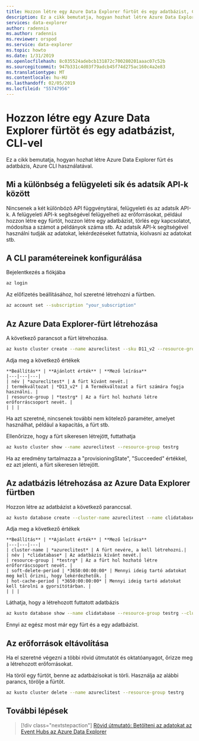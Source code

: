 ```yaml
---
title: Hozzon létre egy Azure Data Explorer fürtöt és egy adatbázist, CLI-vel
description: Ez a cikk bemutatja, hogyan hozhat létre Azure Data Explorer fürt és adatbázis, Azure CLI használatával
services: data-explorer
author: radennis
ms.author: radennis
ms.reviewer: orspod
ms.service: data-explorer
ms.topic: howto
ms.date: 1/31/2019
ms.openlocfilehash: 8c035524adebcb131872c700280201aaac07c52b
ms.sourcegitcommit: 947b331c4d03f79adcb45f74d275ac160c4a2e83
ms.translationtype: MT
ms.contentlocale: hu-HU
ms.lasthandoff: 02/05/2019
ms.locfileid: "55747956"
---
```

# <a name="create-an-azure-data-explorer-cluster-and-a-database-using-cli"></a>Hozzon létre egy Azure Data Explorer fürtöt és egy adatbázist, CLI-vel

Ez a cikk bemutatja, hogyan hozhat létre Azure Data Explorer fürt és adatbázis, Azure CLI használatával.

## <a name="whats-the-difference-between-the-management-plane-and-data-plane-apis"></a>Mi a különbség a felügyeleti sík és adatsík API-k között

Nincsenek a két különböző API függvénytárai, felügyeleti és az adatsík API-k.
A felügyeleti API-k segítségével felügyelheti az erőforrásokat, például hozzon létre egy fürtöt, hozzon létre egy adatbázist, törlés egy kapcsolatot, módosítsa a számot a példányok száma stb. Az adatsík API-k segítségével használni tudják az adatokat, lekérdezéseket futtatnia, kiolvasni az adatokat stb.

## <a name="configure-the-cli-parameters"></a>A CLI paramétereinek konfigurálása

Bejelentkezés a fiókjába

```Bash
az login
```

Az előfizetés beállításához, hol szeretné létrehozni a fürtben.

```Bash
az account set --subscription "your_subscription"
```

## <a name="create-the-azure-data-explorer-cluster"></a>Az Azure Data Explorer-fürt létrehozása

A következő parancsot a fürt létrehozása.

```Bash
az kusto cluster create --name azureclitest --sku D11_v2 --resource-group testrg
```

Adja meg a következő értékek

    **Beállítás** | **Ajánlott érték** | **Mező leírása**
    |---|---|---|
    | név | *azureclitest* | A fürt kívánt nevét.|
    | termékváltozat | *D13_v2* | A Termékváltozat a fürt számára fogja használni. |
    | resource-group | *testrg* | Az a fürt hol hozható létre erőforráscsoport nevét. |
    | | |

Ha azt szeretné, nincsenek további nem kötelező paraméter, amelyet használhat, például a kapacitás, a fürt stb.

Ellenőrizze, hogy a fürt sikeresen létrejött, futtathatja

```Bash
az kusto cluster show --name azureclitest --resource-group testrg
```

Ha az eredmény tartalmazza a "provisioningState", "Succeeded" értékkel, ez azt jelenti, a fürt sikeresen létrejött.

## <a name="create-the-database-in-the-azure-data-explorer-cluster"></a>Az adatbázis létrehozása az Azure Data Explorer fürtben

Hozzon létre az adatbázist a következő paranccsal.

```Bash
az kusto database create --cluster-name azureclitest --name clidatabase --resource-group testrg --soft-delete-period 3650:00:00:00 --hot-cache-period 3650:00:00:00
```

Adja meg a következő értékek

    **Beállítás** | **Ajánlott érték** | **Mező leírása**
    |---|---|---|
    | cluster-name | *azureclitest* | A fürt nevére, a kell létrehozni.|
    | név | *clidatabase* | Az adatbázis kívánt nevét.|
    | resource-group | *testrg* | Az a fürt hol hozható létre erőforráscsoport nevét. |
    | soft-delete-period | *3650:00:00:00* | Mennyi ideig tartó adatokat meg kell őrizni, hogy lekérdezhetők. |
    | hot-cache-period | *3650:00:00:00* | Mennyi ideig tartó adatokat kell tárolni a gyorsítótárban. |
    | | |

Láthatja, hogy a létrehozott futtatott adatbázis

```Bash
az kusto database show --name clidatabase --resource-group testrg --cluster-name azureclitest
```

Ennyi az egész most már egy fürt és a egy adatbázist.

## <a name="clean-up-resources"></a>Az erőforrások eltávolítása

Ha el szeretné végezni a többi rövid útmutatót és oktatóanyagot, őrizze meg a létrehozott erőforrásokat.

Ha töröl egy fürtöt, benne az adatbázisokat is törli. Használja az alábbi parancs, törölje a fürtöt.

```Bash
az kusto cluster delete --name azureclitest --resource-group testrg
```

## <a name="next-steps"></a>További lépések

> [!div class="nextstepaction"]
> [Rövid útmutató: Betölteni az adatokat az Event Hubs az Azure Data Explorer](ingest-data-event-hub.md)
